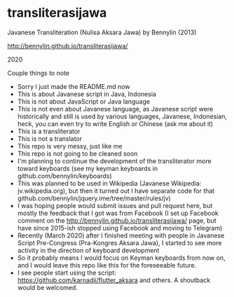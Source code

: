 # transliterasijawa
Javanese Transliteration (Nulisa Aksara Jawa)
by Bennylin (2013)

http://bennylin.github.io/transliterasijawa/

2020

Couple things to note
* Sorry I just made the README.md now
* This is about Javanese script in Java, Indonesia
* This is not about JavaScript or Java language
* This is not even about Javanese language, as Javanese script were historically and still is used by various languages, Javanese, Indonesian, heck,  you can even try to write English or Chinese (ask me about it)
* This is a transliterator
* This is not a translator
* This repo is very messy, just like me
* This repo is not going to be cleaned soon
* I'm planning to continue the development of the transliterator more toward keyboards (see my keyman keyboards in github.com/bennylin/keyboards)
* This was planned to be used in Wikipedia (Javanese Wikipedia: jv.wikipedia.org), but then it turned out I have separate code for that github.com/bennylin/jquery.ime/tree/master/rules/jv)
* I was hoping people would submit issues and pull request here, but mostly the feedback that I got was from Facebook (I set up Facebook comment on the http://bennylin.github.io/transliterasijawa/ page, but have since 2015-ish stopped using Facebook and moving to Telegram)
* Recently (March 2020) after I finished meeting with people in Javanese Script Pre-Congress (Pra-Kongres Aksara Jawa), I started to see more activity in the direction of keyboard development
* So it probably means I would focus on Keyman keyboards from now on, and I would leave this repo like this for the foreseeable future.
* I see people start using the script: https://github.com/karnadii/flutter_aksara and others. A shoutback would be welcomed.
